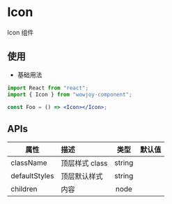 # Icon

Icon 组件

## 使用

- 基础用法

```jsx
import React from "react";
import { Icon } from "wowjoy-component";

const Foo = () => <Icon></Icon>;
```

## APIs

| 属性          | 描述           |  类型  | 默认值 |
| ------------- | :------------- | :----: | :----: |
| className     | 顶层样式 class | string |        |
| defaultStyles | 顶层默认样式   | string |        |
| children      | 内容           |  node  |        |
